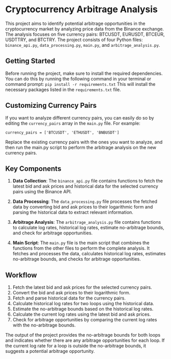 # Cryptocurrency Arbitrage Analysis

This project aims to identify potential arbitrage opportunities in the cryptocurrency market by analyzing price data from the Binance exchange. The analysis focuses on five currency pairs: BTCUSDT, EURUSDT, BTCEUR, USDTTRY, and BTCTRY. The project consists of four Python files: `binance_api.py`, `data_processing.py`, `main.py`, and `arbitrage_analysis.py`.

## Getting Started

Before running the project, make sure to install the required dependencies. You can do this by running the following command in your terminal or command prompt:
`pip install -r requirements.txt`
This will install the necessary packages listed in the `requirements.txt` file.

## Customizing Currency Pairs

If you want to analyze different currency pairs, you can easily do so by editing the `currency_pairs` array in the `main.py` file. For example:

`currency_pairs = ['BTCUSDT', 'ETHUSDT', 'BNBUSDT']`

Replace the existing currency pairs with the ones you want to analyze, and then run the main.py script to perform the arbitrage analysis on the new currency pairs.

## Key Components

1. **Data Collection**: The `binance_api.py` file contains functions to fetch the latest bid and ask prices and historical data for the selected currency pairs using the Binance API.

2. **Data Processing**: The `data_processing.py` file processes the fetched data by converting bid and ask prices to their logarithmic form and parsing the historical data to extract relevant information.

3. **Arbitrage Analysis**: The `arbitrage_analysis.py` file contains functions to calculate log rates, historical log rates, estimate no-arbitrage bounds, and check for arbitrage opportunities.

4. **Main Script**: The `main.py` file is the main script that combines the functions from the other files to perform the complete analysis. It fetches and processes the data, calculates historical log rates, estimates no-arbitrage bounds, and checks for arbitrage opportunities.

## Workflow

1. Fetch the latest bid and ask prices for the selected currency pairs.
2. Convert the bid and ask prices to their logarithmic form.
3. Fetch and parse historical data for the currency pairs.
4. Calculate historical log rates for two loops using the historical data.
5. Estimate the no-arbitrage bounds based on the historical log rates.
6. Calculate the current log rates using the latest bid and ask prices.
7. Check for arbitrage opportunities by comparing the current log rates with the no-arbitrage bounds.

The output of the project provides the no-arbitrage bounds for both loops and indicates whether there are any arbitrage opportunities for each loop. If the current log rate for a loop is outside the no-arbitrage bounds, it suggests a potential arbitrage opportunity.
